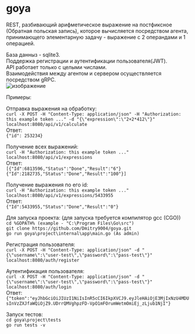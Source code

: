 # goya
REST, разбивающий арифметическое выражение на постфиксное (Обратная польская запись), которое вычисляется посредством агента, принимающего элементарную задачу - выражение с 2 операндами и 1 операцией.<br />

База данныз - sqlite3.<br />
Поддержка регистрации и аутентификации пользователя(JWT).<br />
API работает только с целыми числами.<br />
Взаимодействия между агентом и сервером осуществляется посредством gRPC.<br />
![изображение](https://github.com/user-attachments/assets/9421fb19-6602-426c-ac5f-1c74e35ce9b1)<br />

Примеры:<br />

Отправка выражения на обработку:<br />
```curl -X POST -H "Content-Type: application/json" -H "Authorization: this example token ..." -d "{\"expression\":\"2+2*412\"}" localhost:8080/api/v1/calculate```<br />
Ответ:<br />
```{"id": 253234}```<br />

Получениe всех выражений:<br />
```curl -H "Authorization: this example token ..."  localhost:8080/api/v1/expressions```<br />
Ответ:<br />
```[{"Id":6813596,"Status":"Done","Result":"6"}```<br />
```{"Id":2182735,"Status":"Done","Result":"100"}]```<br />

Получение выражения по его id:<br />
```curl -H "Authorization: this example token ..." localhost:8080/api/v1/expressions/5433955```<br />
Ответ:<br />
```{"Id":5433955,"Status":"Done","Result":"0"}```<br />

Для запуска проекта: (для запуска требуется компилятор gcc (CGO)) <br />
```cd %GOPATH% (example - "C:\Program Files\Go\src")```<br />
```git clone https://github.com/Dmitry9004/goya.git```<br />
```go run goya\project\internal\app\main.go (As admin)```<br />

Регистрация пользователя:<br />
````curl -X POST -H "Content-Type: application/json" -d "{\"username\":\"user-test\",\"password\":\"pass-test\"}" localhost:8080/auth/register````<br />

Аутентификация пользователя:<br />
````curl -X POST -H "Content-Type: application/json" -d "{\"username\":\"user-test\",\"password\":\"pass-test\"}" localhost:8080/auth/login````<br />
Ответ: <br />
````{"token":"eyJhbGciOiJIUzI1NiIsInR5cCI6IkpXVCJ9.eyJleHAiOjE3MjIxNzU4MDUsInVzZXJfaWQiOjZ9.UDrrQMVghpzFD-VpO1mFOrumWetmOmiEj_zLjub1NjI"}````<br />

Запуск тестов:<br />
````cd goya\project\tests````<br />
````go run tests -v````<br />
